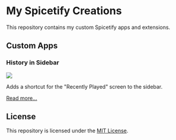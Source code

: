# My Spicetify Creations

This repository contains my custom Spicetify apps and extensions.

## Custom Apps

### History in Sidebar

<p align="left">
  <img src="https://github.com/Bergbok/Spicetify-Creations/assets/66174189/ded310d5-374a-4238-98b1-bd2fad737604"/></img>
</p>

Adds a shortcut for the "Recently Played" screen to the sidebar.

[Read more...](/CustomApps/history-in-sidebar/README.md)

## License

This repository is licensed under the [MIT License](LICENSE).